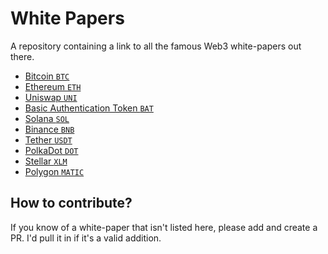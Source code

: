 # White Papers
A repository containing a link to all the famous Web3 white-papers out there.


* [Bitcoin `BTC`](https://bitcoin.org/bitcoin.pdf)
* [Ethereum `ETH`](https://ethereum.org/669c9e2e2027310b6b3cdce6e1c52962/Ethereum_White_Paper_-_Buterin_2014.pdf)
* [Uniswap `UNI`](https://uniswap.org/whitepaper.pdf)
* [Basic Authentication Token `BAT`](https://basicattentiontoken.org/static-assets/documents/BasicAttentionTokenWhitePaper-4.pdf)
* [Solana `SOL`](https://solana.com/solana-whitepaper.pdf)
* [Binance `BNB`](https://www.exodus.com/assets/docs/binance-coin-whitepaper.pdf)
* [Tether `USDT`](https://assets.ctfassets.net/vyse88cgwfbl/5UWgHMvz071t2Cq5yTw5vi/c9798ea8db99311bf90ebe0810938b01/TetherWhitePaper.pdf)
* [PolkaDot `DOT`](https://polkadot.network/PolkaDotPaper.pdf)
* [Stellar `XLM`](https://assets.website-files.com/5deac75ecad2173c2ccccbc7/5df2560fba2fb0526f0ed55f_stellar-consensus-protocol.pdf)
* [Polygon `MATIC`](https://polygon.technology/lightpaper-polygon.pdf)



## How to contribute?
If you know of a white-paper that isn't listed here, please add and create a PR. I'd pull it in if it's a valid addition.
